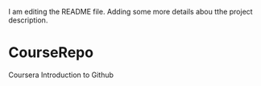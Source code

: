 I am editing the README file. Adding some more details abou tthe project description.
# CourseRepo
Coursera Introduction to Github
